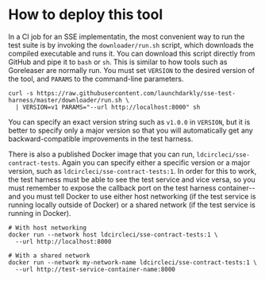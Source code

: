 # How to deploy this tool

In a CI job for an SSE implementatin, the most convenient way to run the test suite is by invoking the `downloader/run.sh` script, which downloads the compiled executable and runs it. You can download this script directly from GitHub and pipe it to `bash` or `sh`. This is similar to how tools such as Goreleaser are normally run. You must set `VERSION` to the desired version of the tool, and `PARAMS` to the command-line parameters.

```shell
curl -s https://raw.githubusercontent.com/launchdarkly/sse-test-harness/master/downloader/run.sh \
  | VERSION=v1 PARAMS="--url http://localhost:8000" sh
```

You can specify an exact version string such as `v1.0.0` in `VERSION`, but it is better to specify only a major version so that you will automatically get any backward-compatible improvements in the test harness.

There is also a published Docker image that you can run, `ldcircleci/sse-contract-tests`. Again you can specify either a specific version or a major version, such as `ldcircleci/sse-contract-tests:1`. In order for this to work, the test harness must be able to see the test service and vice versa, so you must remember to expose the callback port on the test harness container-- and you must tell Docker to use either host networking (if the test service is running locally outside of Docker) or a shared network (if the test service is running in Docker).

```shell
# With host networking
docker run --network host ldcircleci/sse-contract-tests:1 \
  --url http://localhost:8000

# With a shared network
docker run --network my-network-name ldcircleci/sse-contract-tests:1 \
  --url http://test-service-container-name:8000
```
